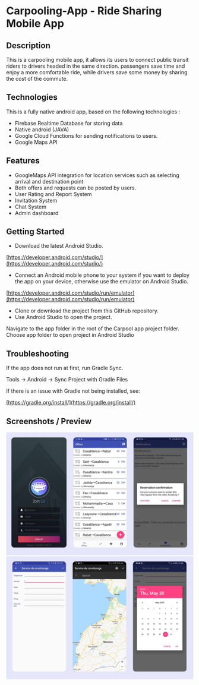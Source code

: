 # Carpooling-App - Ride Sharing Mobile App

## Description

This is a carpooling mobile app, it allows its users to connect public transit riders to drivers headed in the same direction. passengers save time and enjoy a more comfortable ride, while drivers save some money by sharing the cost of the commute.

## Technologies

This is a fully native android app, based on the following technologies : 

- Firebase Realtime Database for storing data
- Native android (JAVA)
- Google Cloud Functions for sending notifications to users.
- Google Maps API

## Features

- GoogleMaps API integration for location services such as selecting arrival and destination point
- Both offers and requests can be posted by users.
- User Rating and Report System
- Invitation System
- Chat System
- Admin dashboard

## **Getting Started**

- Download the latest Android Studio.

[https://developer.android.com/studio/](https://developer.android.com/studio/)

- Connect an Android mobile phone to your system if you want to deploy the app on your device, otherwise use the emulator on Android Studio.

[https://developer.android.com/studio/run/emulator](https://developer.android.com/studio/run/emulator)

- Clone or download the project from this GitHub repository.
- Use Android Studio to open the project.

Navigate to the app folder in the root of the Carpool app project folder. Choose app folder to open project in Android Studio

## **Troubleshooting**

If the app does not run at first, run Gradle Sync.

Tools → Android → Sync Project with Gradle Files

If there is an issue with Gradle not being installed, see:

[https://gradle.org/install/](https://gradle.org/install/)

## Screenshots / Preview

![CarpoolingApp Preview Part1](demo/carpool1.jpg)
![CarpoolingApp Preview Part2](demo/carpool2.jpg)